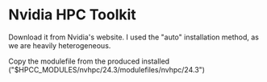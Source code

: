 # Nvidia HPC Toolkit

Download it from Nvidia's website. I used the "auto" installation method, as we are heavily heterogeneous.

Copy the modulefile from the produced installed ("$HPCC_MODULES/nvhpc/24.3/modulefiles/nvhpc/24.3")

